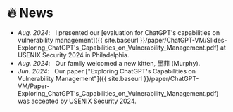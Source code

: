 # 🔥 News
- *Aug. 2024*: &nbsp; I presented our [evaluation for ChatGPT's capabilities on vulnerability management]({{ site.baseurl }}/paper/ChatGPT-VM/Slides-Exploring_ChatGPT's_Capabilities_on_Vulnerability_Management.pdf) at USENIX Security 2024 in Philadelphia.
- *Aug. 2024*: &nbsp; Our family welcomed a new kitten, 墨菲 (Murphy).
- *Jun. 2024*: &nbsp; Our paper ["Exploring ChatGPT's Capabilities on Vulnerability Management"]({{ site.baseurl }}/paper/ChatGPT-VM/Paper-Exploring_ChatGPT's_Capabilities_on_Vulnerability_Management.pdf) was accepted by USENIX Security 2024. 